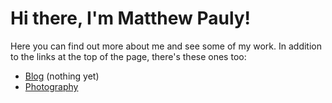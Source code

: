 Hi there, I'm Matthew Pauly!
============================

Here you can find out more about me and see some of my work. In addition to the links at the top of the page, there's these ones too:

- [Blog](/blog) (nothing yet)
- [Photography](/photography)
